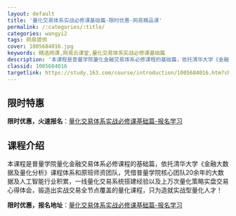 ```yaml
---
layout: default
title: '量化交易体系实战必修课基础篇-限时优惠-网易精品课'
permalink: /:categories/:title/
categories: wangyi2
tags: 网易提供
cover: 1005684016.jpg
keywords: 精选网课,网易云课堂,量化交易体系实战必修课基础篇
description: '本课程是普量学院量化金融交易体系必修课程的基础篇，依托清华大学《金融大数据及量化分析》课程体系和原班师资团队，凭借普量学'
classid: 1005684016
targetlink: https://study.163.com/course/introduction/1005684016.htm?share=1&shareId=1025206652&utm_campaign=share&utm_medium=iphoneShare&utm_source=&utm_u=1025206652
---
```


## 限时特惠

**限时优惠，火速报名**：[量化交易体系实战必修课基础篇-报名学习](https://study.163.com/course/introduction/1005684016.htm?share=1&shareId=1025206652&utm_campaign=share&utm_medium=iphoneShare&utm_source=&utm_u=1025206652)

## 课程介绍

本课程是普量学院量化金融交易体系必修课程的基础篇，依托清华大学《金融大数据及量化分析》课程体系和原班师资团队，凭借普量学院核心团队20余年的大数据及人工智能行业积累，一线量化交易系统搭建经验以及上万次量化策略实盘交易心得体会，锻造出实战交易全节点覆盖的量化课程，只为造就实战型量化人才！

**限时优惠，报名地址**：[量化交易体系实战必修课基础篇-报名学习](https://study.163.com/course/introduction/1005684016.htm?share=1&shareId=1025206652&utm_campaign=share&utm_medium=iphoneShare&utm_source=&utm_u=1025206652)

